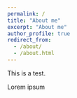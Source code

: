 ```yaml
---
permalink: /
title: "About me"
excerpt: "About me"
author_profile: true
redirect_from: 
  - /about/
  - /about.html
---
```

This is a test. 

Lorem ipsum